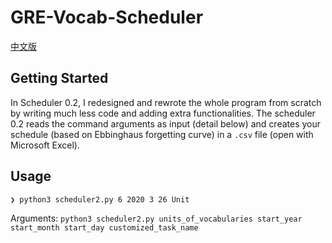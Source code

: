 # GRE-Vocab-Scheduler

[中文版](README.zh-cn.md)

## Getting Started

In Scheduler 0.2, I redesigned and rewrote the whole program from scratch by writing much less code and adding extra functionalities. The scheduler 0.2 reads the command arguments as input (detail below) and creates your schedule (based on Ebbinghaus forgetting curve) in a `.csv` file (open with Microsoft Excel).

## Usage

```
❯ python3 scheduler2.py 6 2020 3 26 Unit
```

Arguments: `python3 scheduler2.py units_of_vocabularies start_year start_month start_day customized_task_name`